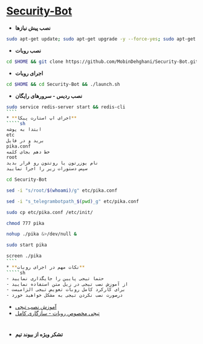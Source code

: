 # [Security-Bot](https://telegram.me/tgsecuritybot)
* **نصب پیش نیازها**
`````sh
sudo apt-get update; sudo apt-get upgrade -y --force-yes; sudo apt-get dist-upgrade -y --force-yes; sudo apt-get install libreadline-dev libconfig-dev libssl-dev lua5.2 liblua5.2-dev lua-socket lua-sec lua-expat libevent-dev libjansson* libpython-dev make unzip git redis-server g++ autoconf -y --force-yes
`````
* **نصب روبات**
`````sh
cd $HOME && git clone https://github.com/MobinDehghani/Security-Bot.git && cd Security-Bot && chmod +x launch.sh && ./launch.sh install && ./launch.sh
`````
* **اجرای روبات**
`````sh
cd $HOME && cd Security-Bot && ./launch.sh
`````
* **نصب ردیس - سرورهای رایگان**
`````sh
sudo service redis-server start && redis-cli
````
* **اجرای اپ استارت پیکا**
`````sh
ابتدا به پوشه
etc
برید و در فایل
pika.conf
خط دهم بجای کلمه
root
نام یوزرتون یا روتتون رو قرار بدید
سپس دستورات زیر را اجرا نمایید

cd Security-Bot

sed -i "s/root/$(whoami)/g" etc/pika.conf

sed -i "s_telegrambotpath_$(pwd)_g" etc/pika.conf

sudo cp etc/pika.conf /etc/init/

chmod 777 pika

nohup ./pika &>/dev/null &

sudo start pika

screen ./pika
````
* **نکات مهم در اجرای روبات**
`````sh
- حتما تیجی پایین را جایگذاری نمایید
- از آموزش نصب تیجی در زیل متن استفاده نمایید
- برای کارکرد کامل روبات تعویض تیجی الزامیست
- درصورت نصب نکردن تیجی به مشکل خواهید خورد

`````

* [آموزش نصب تیجی](https://telegram.me/AboutBots/64)
* [تیجی مخصوص روبات - سازگاری کامل](https://telegram.me/AboutBots/68)

#
* **تشکر ویژه از بیوند تیم**
